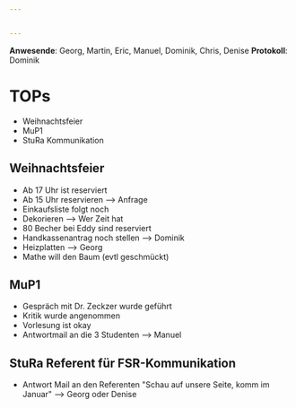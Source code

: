```yaml
---


---
```


**Anwesende**: Georg, Martin, Eric, Manuel, Dominik, Chris, Denise
**Protokoll**: Dominik

# TOPs
* Weihnachtsfeier
* MuP1
* StuRa Kommunikation

## Weihnachtsfeier
* Ab 17 Uhr ist reserviert
* Ab 15 Uhr reservieren --> Anfrage
* Einkaufsliste folgt noch
* Dekorieren --> Wer Zeit hat
* 80 Becher bei Eddy sind reserviert
* Handkassenantrag noch stellen --> Dominik
* Heizplatten --> Georg
* Mathe will den Baum (evtl geschmückt)

## MuP1
* Gespräch mit Dr. Zeckzer wurde geführt
* Kritik wurde angenommen
* Vorlesung ist okay
* Antwortmail an die 3 Studenten --> Manuel

## StuRa Referent für FSR-Kommunikation
* Antwort Mail an den Referenten "Schau auf unsere Seite, komm im Januar" --> Georg oder Denise
